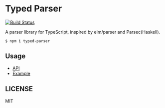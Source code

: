 # Typed Parser

[![Build Status](https://travis-ci.org/jinjor/typed-parser.svg)](https://travis-ci.org/jinjor/typed-parser)

A parser library for TypeScript, inspired by elm/parser and Parsec(Haskell).

```shell
$ npm i typed-parser
```

## Usage

- [API](https://jinjor.github.io/typed-parser/)
- [Example](https://github.com/jinjor/typed-parser/blob/master/test/example.ts)

## LICENSE

MIT
